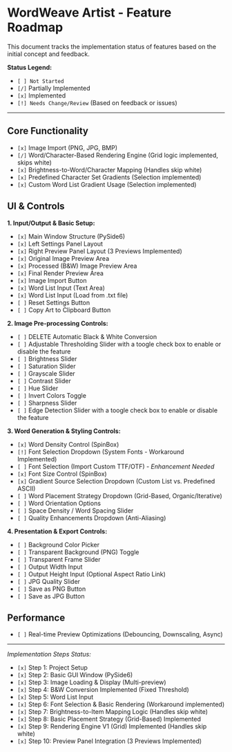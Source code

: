 # WordWeave Artist - Feature Roadmap

This document tracks the implementation status of features based on the initial concept and feedback.

**Status Legend:**
- `[ ] Not Started`
- `[/]` Partially Implemented
- `[x]` Implemented
- `[!] Needs Change/Review` (Based on feedback or issues)

---

## Core Functionality
- `[x]` Image Import (PNG, JPG, BMP)
- `[/]` Word/Character-Based Rendering Engine (Grid logic implemented, skips white)
- `[x]` Brightness-to-Word/Character Mapping (Handles skip white)
- `[x]` Predefined Character Set Gradients (Selection implemented)
- `[x]` Custom Word List Gradient Usage (Selection implemented)

## UI & Controls

**1. Input/Output & Basic Setup:**
- `[x]` Main Window Structure (PySide6)
- `[x]` Left Settings Panel Layout
- `[x]` Right Preview Panel Layout (3 Previews Implemented)
- `[x]` Original Image Preview Area
- `[x]` Processed (B&W) Image Preview Area
- `[x]` Final Render Preview Area
- `[x]` Image Import Button
- `[x]` Word List Input (Text Area)
- `[x]` Word List Input (Load from .txt file)
- `[ ]` Reset Settings Button
- `[ ]` Copy Art to Clipboard Button

**2. Image Pre-processing Controls:**
- `[ ]` DELETE Automatic Black & White Conversion 
- `[ ]` Adjustable Thresholding Slider with a toogle check box to enable or disable the feature
- `[ ]` Brightness Slider
- `[ ]` Saturation Slider
- `[ ]` Grayscale Slider
- `[ ]` Contrast Slider
- `[ ]` Hue Slider
- `[ ]` Invert Colors Toggle
- `[ ]` Sharpness Slider
- `[ ]` Edge Detection Slider with a toogle check box to enable or disable the feature 

**3. Word Generation & Styling Controls:**
- `[x]` Word Density Control (SpinBox)
- `[!]` Font Selection Dropdown (System Fonts - Workaround Implemented)
- `[ ]` Font Selection (Import Custom TTF/OTF) - *Enhancement Needed*
- `[x]` Font Size Control (SpinBox)
- `[x]` Gradient Source Selection Dropdown (Custom List vs. Predefined ASCII)
- `[ ]` Word Placement Strategy Dropdown (Grid-Based, Organic/Iterative)
- `[ ]` Word Orientation Options
- `[ ]` Space Density / Word Spacing Slider
- `[ ]` Quality Enhancements Dropdown (Anti-Aliasing)

**4. Presentation & Export Controls:**
- `[ ]` Background Color Picker
- `[ ]` Transparent Background (PNG) Toggle
- `[ ]` Transparent Frame Slider
- `[ ]` Output Width Input
- `[ ]` Output Height Input (Optional Aspect Ratio Link)
- `[ ]` JPG Quality Slider
- `[ ]` Save as PNG Button
- `[ ]` Save as JPG Button

## Performance
- `[ ]` Real-time Preview Optimizations (Debouncing, Downscaling, Async)

---
*Implementation Steps Status:*
- `[x]` Step 1: Project Setup
- `[x]` Step 2: Basic GUI Window (PySide6)
- `[x]` Step 3: Image Loading & Display (Multi-preview)
- `[x]` Step 4: B&W Conversion Implemented (Fixed Threshold)
- `[x]` Step 5: Word List Input
- `[x]` Step 6: Font Selection & Basic Rendering (Workaround implemented)
- `[x]` Step 7: Brightness-to-Item Mapping Logic (Handles skip white)
- `[x]` Step 8: Basic Placement Strategy (Grid-Based) Implemented
- `[x]` Step 9: Rendering Engine V1 (Grid) Implemented (Handles skip white)
- `[x]` Step 10: Preview Panel Integration (3 Previews Implemented)